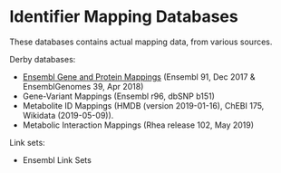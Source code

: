 # Identifier Mapping Databases

These databases contains actual mapping data, from various sources.

Derby databases:

 * [Ensembl Gene and Protein Mappings](ensembl-gene-mappings.md) (Ensembl 91, Dec 2017 & EnsemblGenomes 39, Apr 2018)
 * Gene-Variant Mappings (Ensembl r96, dbSNP b151)
 * Metabolite ID Mappings (HMDB (version 2019-01-16), ChEBI 175, Wikidata (2019-05-09)).
 * Metabolic Interaction Mappings (Rhea release 102, May 2019)

Link sets:

 * Ensembl Link Sets

